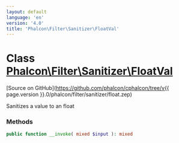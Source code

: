 ```yaml
---
layout: default
language: 'en'
version: '4.0'
title: 'Phalcon\Filter\Sanitizer\FloatVal'
---
```


# Class [Phalcon\Filter\Sanitizer\FloatVal](Phalcon_Filter_Sanitizer_FloatVal)

[Source on GitHub](https://github.com/phalcon/cphalcon/tree/v{{ page.version }}.0/phalcon/filter/sanitizer/float.zep)

Sanitizes a value to an float

### Methods

```php
public function __invoke( mixed $input ): mixed
```